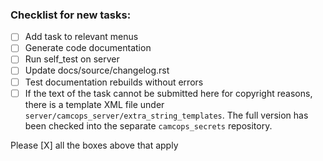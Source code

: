 ### Checklist for new tasks:

- [ ] Add task to relevant menus
- [ ] Generate code documentation
- [ ] Run self_test on server
- [ ] Update docs/source/changelog.rst
- [ ] Test documentation rebuilds without errors
- [ ] If the text of the task cannot be submitted here for copyright reasons, there is a template XML file under `server/camcops_server/extra_string_templates`. The full version has been checked into the separate `camcops_secrets` repository.

Please [X] all the boxes above that apply
